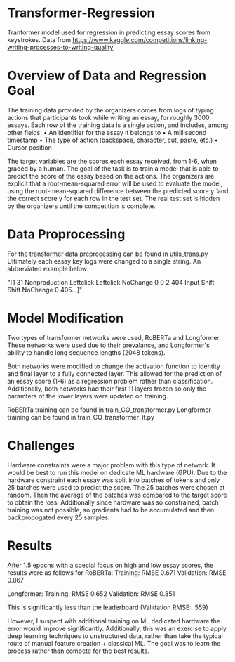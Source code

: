 # Transformer-Regression

Tranformer model used for regression in predicting essay scores from keystrokes.
Data from https://www.kaggle.com/competitions/linking-writing-processes-to-writing-quality 

# Overview of Data and Regression Goal

The training data provided by the organizers comes from logs of typing actions that participants took while writing an essay, for roughly 3000 essays. Each row of the training data is a single action, and includes, among other fields:
• An identifier for the essay it belongs to
• A millisecond timestamp
• The type of action (backspace, character, cut, paste, etc.) 
• Cursor position

The target variables are the scores each essay received, from 1-6, when graded by a human. The goal of the task is to train a model that is able to predict the score of the essay based on the actions. The organizers are explicit that a root-mean-squared error will be used to evaluate the model, using the root-mean-squared difference between the predicted score y ̃ and the correct score y for each row in the test set. The real test set is hidden by the organizers until the competition is complete.

# Data Proprocessing
For the transformer data preprocessing can be found in utils_trans.py
Ultimately each essay key logs were changed to a single string. An abbreviated example below:

  "[1 31 Nonproduction Leftclick Leftclick NoChange 0 0 2 404 Input Shift Shift NoChange 0 405...]"

# Model Modification

Two types of transformer networks were used, RoBERTa and Longformer. These networks were used due to their prevalance, and Longformer's ability to handle long sequence lengths (2048 tokens).

Both networks were modified to change the activation function to identity and final layer to a fully connected layer. This allowed for the prediction of an essay score (1-6) as a regression problem rather than classification. Additionally, both networks had their first 11 layers frozen so only the paramters of the lower layers were updated on training.

RoBERTa training can be found in train_CO_transformer.py
Longformer training can be found in train_CO_transformer_lf.py

# Challenges

Hardware constraints were a major problem with this type of network. It would be best to run this model on dedicate ML hardware (GPU). Due to the hardware constraint each essay was split into batches of tokens and only 25 batches were used to predict the score. The 25 batches were chosen at random. Then the average of the batches was compared to the target score to obtain the loss. Additionally since hardware was so constrained, batch training was not possible, so gradients had to be accumulated and then backpropogated every 25 samples.

# Results

After 1.5 epochs with a special focus on high and low essay scores, the results were as follows for RoBERTa:
Training: RMSE 0.671 Validation: RMSE 0.867

Longformer:
Training: RMSE 0.652 Validation: RMSE 0.851

This is significantly less than the leaderboard (Validation RMSE: .559)

However, I suspect with additional training on ML dedicated hardware the error would improve significantly. Additionally, this was an exercise to apply deep learning techniques to unstructured data, rather than take the typical route of manual feature creation + classical ML. The goal was to learn the process rather than compete for the best results.
